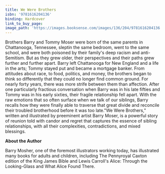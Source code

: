 ```yaml
---
title: We Were Brothers
isbn: '9781616204136'
binding: Hardcover
link_to_buy_page:
image_path: 'https://images.booksense.com/images/136/204/9781616204136.jpg'
---
```


Brothers Barry and Tommy Moser were born of the same parents in Chattanooga, Tennessee, sleptin the same bedroom, went to the same school, and were both poisoned by their family's deep racism and anti-Semitism. But as they grew older, their perspectives and their paths grew further and further apart. Barry left Chattanooga for New England and a life in the arts; Tommy stayed put and became a mortgage banker. From attitudes about race, to food, politics, and money, the brothers began to think so differently that they could no longer find common ground. For nearly forty years, there was more strife between them than affection. After one particularly fractious conversation when Barry was in his late fifties and Tommy was in his early sixties, their fragile relationship fell apart. With the raw emotions that so often surface when we talk of our siblings, Barry recalls how they were finally able to traverse that great divide and reconcile their troubled brotherhood before it was too late."We Were Brothers," written and illustrated by preeminent artist Barry Moser, is a powerful story of reunion told with candor and regret that captures the essence of sibling relationships, with all their complexities, contradictions, and mixed blessings.

**About the Author**

Barry Mosher, one of the foremost illustrators working today, has illustrated many books for adults and children, including The Pennyroyal Caxton edition of the King James Bible and Lewis Carroll's Alice: Through the Looking-Glass and What Alice Found There.